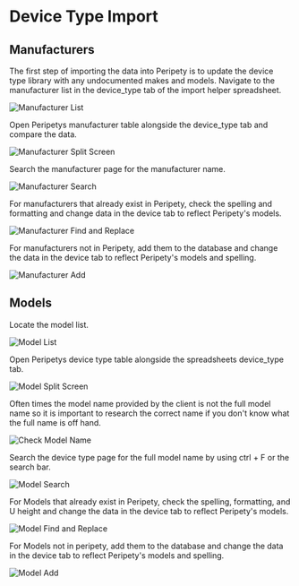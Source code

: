 # Device Type Import

## Manufacturers

The first step of importing the data into Peripety is to update the device type library with any undocumented makes and models. Navigate to the manufacturer list in the device_type tab of the import helper spreadsheet.

![Manufacturer List](../img/manufacturer_list.png)

Open Peripetys manufacturer table alongside the device_type tab and compare the data.

![Manufacturer Split Screen](../img/manufacturer_split_screen.png)

Search the manufacturer page for the manufacturer name.

![Manufacturer Search](../img/manufacturer_search.png)

For manufacturers that already exist in Peripety, check the spelling and formatting and change data in the device tab to reflect Peripety's models.

![Manufacturer Find and Replace](../img/manufacturer_find_replace.png)

For manufacturers not in Peripety, add them to the database and change the data in the device tab to reflect Peripety's models and spelling.

![Manufacturer Add](../img/manufacturer_add.png)

## Models

Locate the model list.

![Model List](../img/model_list.png)

Open Peripetys device type table alongside the spreadsheets device_type tab.

![Model Split Screen](../img/model_split_screen.png)

Often times the model name provided by the client is not the full model name so it is important to research the correct name if you don't know what the full name is off hand.

![Check Model Name](../img/check_model_name.png)

Search the device type page for the full model name by using ctrl + F or the search bar.

![Model Search](../img/model_search.png)

For Models that already exist in Peripety, check the spelling, formatting, and U height and change the data in the device tab to reflect Peripety's models.

![Model Find and Replace](../img/model_find_replace.png)

For Models not in peripety, add them to the database and change the data in the device tab to reflect Peripety's models and spelling.

![Model Add](../img/model_add.png)
